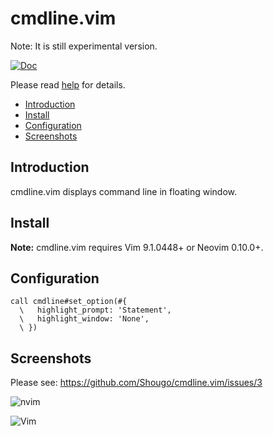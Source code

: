 # cmdline.vim

Note: It is still experimental version.

[![Doc](https://img.shields.io/badge/doc-%3Ah%20cmdline-orange.svg)](doc/cmdline.txt)

Please read [help](doc/cmdline.txt) for details.

<!-- vim-markdown-toc GFM -->

- [Introduction](#introduction)
- [Install](#install)
- [Configuration](#configuration)
- [Screenshots](#screenshots)

<!-- vim-markdown-toc -->

## Introduction

cmdline.vim displays command line in floating window.

## Install

**Note:** cmdline.vim requires Vim 9.1.0448+ or Neovim 0.10.0+.


## Configuration

```vim
call cmdline#set_option(#{
  \   highlight_prompt: 'Statement',
  \   highlight_window: 'None',
  \ })
```

## Screenshots

Please see: https://github.com/Shougo/cmdline.vim/issues/3

![nvim](https://github.com/Shougo/cmdline.vim/assets/41495/bfcac6ca-e882-44cf-963f-9a176874428c)

![Vim](https://github.com/Shougo/cmdline.vim/assets/41495/ceab9635-ada7-47d7-b144-1d1b6639fe39)
